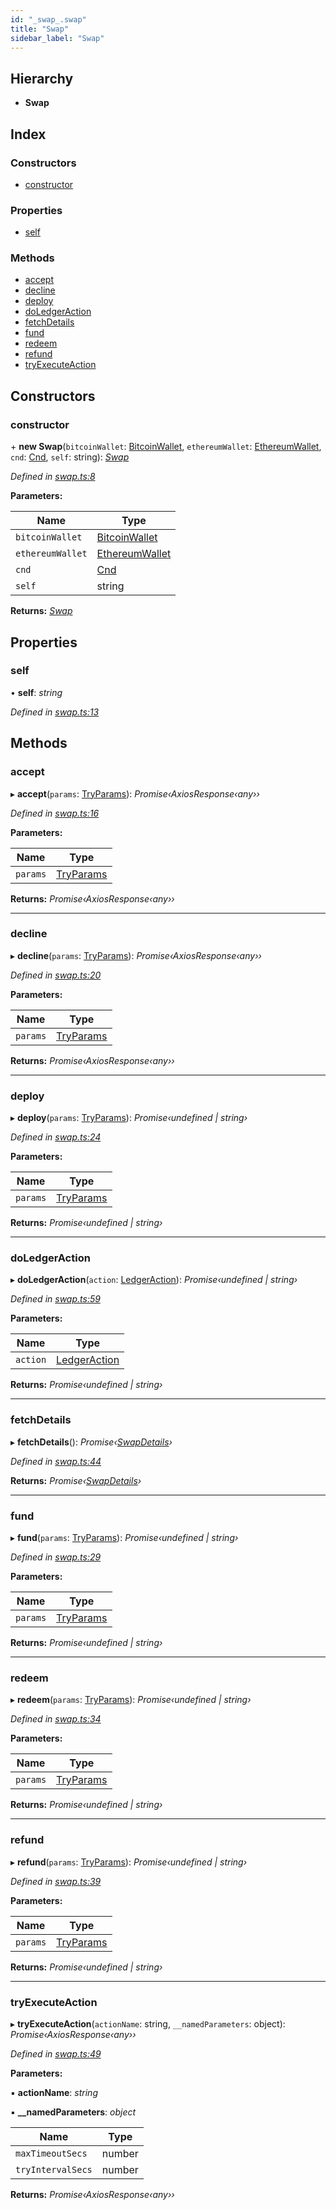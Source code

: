 ```yaml
---
id: "_swap_.swap"
title: "Swap"
sidebar_label: "Swap"
---
```


## Hierarchy

* **Swap**

## Index

### Constructors

* [constructor](_swap_.swap.md#constructor)

### Properties

* [self](_swap_.swap.md#self)

### Methods

* [accept](_swap_.swap.md#accept)
* [decline](_swap_.swap.md#decline)
* [deploy](_swap_.swap.md#deploy)
* [doLedgerAction](_swap_.swap.md#doledgeraction)
* [fetchDetails](_swap_.swap.md#fetchdetails)
* [fund](_swap_.swap.md#fund)
* [redeem](_swap_.swap.md#redeem)
* [refund](_swap_.swap.md#refund)
* [tryExecuteAction](_swap_.swap.md#tryexecuteaction)

## Constructors

###  constructor

\+ **new Swap**(`bitcoinWallet`: [BitcoinWallet](../interfaces/_bitcoin_wallet_.bitcoinwallet.md), `ethereumWallet`: [EthereumWallet](_ethereum_wallet_.ethereumwallet.md), `cnd`: [Cnd](_cnd_.cnd.md), `self`: string): *[Swap](_swap_.swap.md)*

*Defined in [swap.ts:8](https://github.com/comit-network/comit-js-sdk/blob/d186ad0/src/swap.ts#L8)*

**Parameters:**

Name | Type |
------ | ------ |
`bitcoinWallet` | [BitcoinWallet](../interfaces/_bitcoin_wallet_.bitcoinwallet.md) |
`ethereumWallet` | [EthereumWallet](_ethereum_wallet_.ethereumwallet.md) |
`cnd` | [Cnd](_cnd_.cnd.md) |
`self` | string |

**Returns:** *[Swap](_swap_.swap.md)*

## Properties

###  self

• **self**: *string*

*Defined in [swap.ts:13](https://github.com/comit-network/comit-js-sdk/blob/d186ad0/src/swap.ts#L13)*

## Methods

###  accept

▸ **accept**(`params`: [TryParams](../interfaces/_timeout_promise_.tryparams.md)): *Promise‹AxiosResponse‹any››*

*Defined in [swap.ts:16](https://github.com/comit-network/comit-js-sdk/blob/d186ad0/src/swap.ts#L16)*

**Parameters:**

Name | Type |
------ | ------ |
`params` | [TryParams](../interfaces/_timeout_promise_.tryparams.md) |

**Returns:** *Promise‹AxiosResponse‹any››*

___

###  decline

▸ **decline**(`params`: [TryParams](../interfaces/_timeout_promise_.tryparams.md)): *Promise‹AxiosResponse‹any››*

*Defined in [swap.ts:20](https://github.com/comit-network/comit-js-sdk/blob/d186ad0/src/swap.ts#L20)*

**Parameters:**

Name | Type |
------ | ------ |
`params` | [TryParams](../interfaces/_timeout_promise_.tryparams.md) |

**Returns:** *Promise‹AxiosResponse‹any››*

___

###  deploy

▸ **deploy**(`params`: [TryParams](../interfaces/_timeout_promise_.tryparams.md)): *Promise‹undefined | string›*

*Defined in [swap.ts:24](https://github.com/comit-network/comit-js-sdk/blob/d186ad0/src/swap.ts#L24)*

**Parameters:**

Name | Type |
------ | ------ |
`params` | [TryParams](../interfaces/_timeout_promise_.tryparams.md) |

**Returns:** *Promise‹undefined | string›*

___

###  doLedgerAction

▸ **doLedgerAction**(`action`: [LedgerAction](../modules/_cnd_.md#ledgeraction)): *Promise‹undefined | string›*

*Defined in [swap.ts:59](https://github.com/comit-network/comit-js-sdk/blob/d186ad0/src/swap.ts#L59)*

**Parameters:**

Name | Type |
------ | ------ |
`action` | [LedgerAction](../modules/_cnd_.md#ledgeraction) |

**Returns:** *Promise‹undefined | string›*

___

###  fetchDetails

▸ **fetchDetails**(): *Promise‹[SwapDetails](../interfaces/_cnd_.swapdetails.md)›*

*Defined in [swap.ts:44](https://github.com/comit-network/comit-js-sdk/blob/d186ad0/src/swap.ts#L44)*

**Returns:** *Promise‹[SwapDetails](../interfaces/_cnd_.swapdetails.md)›*

___

###  fund

▸ **fund**(`params`: [TryParams](../interfaces/_timeout_promise_.tryparams.md)): *Promise‹undefined | string›*

*Defined in [swap.ts:29](https://github.com/comit-network/comit-js-sdk/blob/d186ad0/src/swap.ts#L29)*

**Parameters:**

Name | Type |
------ | ------ |
`params` | [TryParams](../interfaces/_timeout_promise_.tryparams.md) |

**Returns:** *Promise‹undefined | string›*

___

###  redeem

▸ **redeem**(`params`: [TryParams](../interfaces/_timeout_promise_.tryparams.md)): *Promise‹undefined | string›*

*Defined in [swap.ts:34](https://github.com/comit-network/comit-js-sdk/blob/d186ad0/src/swap.ts#L34)*

**Parameters:**

Name | Type |
------ | ------ |
`params` | [TryParams](../interfaces/_timeout_promise_.tryparams.md) |

**Returns:** *Promise‹undefined | string›*

___

###  refund

▸ **refund**(`params`: [TryParams](../interfaces/_timeout_promise_.tryparams.md)): *Promise‹undefined | string›*

*Defined in [swap.ts:39](https://github.com/comit-network/comit-js-sdk/blob/d186ad0/src/swap.ts#L39)*

**Parameters:**

Name | Type |
------ | ------ |
`params` | [TryParams](../interfaces/_timeout_promise_.tryparams.md) |

**Returns:** *Promise‹undefined | string›*

___

###  tryExecuteAction

▸ **tryExecuteAction**(`actionName`: string, `__namedParameters`: object): *Promise‹AxiosResponse‹any››*

*Defined in [swap.ts:49](https://github.com/comit-network/comit-js-sdk/blob/d186ad0/src/swap.ts#L49)*

**Parameters:**

▪ **actionName**: *string*

▪ **__namedParameters**: *object*

Name | Type |
------ | ------ |
`maxTimeoutSecs` | number |
`tryIntervalSecs` | number |

**Returns:** *Promise‹AxiosResponse‹any››*
